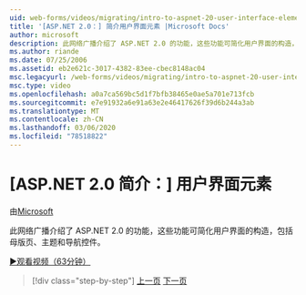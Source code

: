 ```yaml
---
uid: web-forms/videos/migrating/intro-to-aspnet-20-user-interface-elements
title: '[ASP.NET 2.0：] 简介用户界面元素 |Microsoft Docs'
author: microsoft
description: 此网络广播介绍了 ASP.NET 2.0 的功能，这些功能可简化用户界面的构造，包括母版页、主题和导航控件。
ms.author: riande
ms.date: 07/25/2006
ms.assetid: eb2e621c-3017-4382-83ee-cbec8148ac04
msc.legacyurl: /web-forms/videos/migrating/intro-to-aspnet-20-user-interface-elements
msc.type: video
ms.openlocfilehash: a0a7ca569bc5d1f7bfb38465e0ae5a701e713fcb
ms.sourcegitcommit: e7e91932a6e91a63e2e46417626f39d6b244a3ab
ms.translationtype: MT
ms.contentlocale: zh-CN
ms.lasthandoff: 03/06/2020
ms.locfileid: "78518822"
---
```

# <a name="intro-to-aspnet-20-user-interface-elements"></a>[ASP.NET 2.0 简介：] 用户界面元素

由[Microsoft](https://github.com/microsoft)

此网络广播介绍了 ASP.NET 2.0 的功能，这些功能可简化用户界面的构造，包括母版页、主题和导航控件。

[&#9654;观看视频（63分钟）](https://channel9.msdn.com/Blogs/ASP-NET-Site-Videos/intro-to-aspnet-20-user-interface-elements)

> [!div class="step-by-step"]
> [上一页](intro-to-aspnet-20-aspnet-20-fundamentals.md)
> [下一页](migrating-from-classic-asp-to-aspnet.md)
